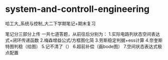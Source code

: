 # system-and-controll-engineering
哈工大_系统与控制_大二下学期笔记+期末复习

笔记分三部分上传
一共七道答题，从前往后分别为：
1.实际电路列状态空间表达式+闭环传递函数
2.梅森增益公式/方框图化简
3.劳斯稳定判据+ess计算
4.奈奎斯特图判稳（给图）
5.记不清了（）
6.超前补偿（画bode图）
7.空间状态表达式极点配置
